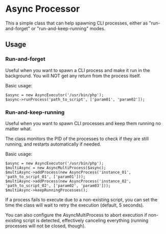 # Async Processor

This a simple class that can help spawning CLI processes, either as "run-and-forget" or "run-and-keep-running" modes.

## Usage

### Run-and-forget
Useful when you want to spawn a CLI process and make it run in the background. You will NOT get any return from the process itself.

Basic usage:

```
$async = new AsyncExecutor('/usr/bin/php');
$async->runProcess('path_to_script', ['param01', 'param02']);
```


### Run-and-keep-running
Useful when you want to spawn CLI processes and keep them running no matter what.

The class monitors the PID of the processes to check if they are still running, and restarts automatically if needed.

Basic usage:

```
$async = new AsyncExecutor('/usr/bin/php');
$multiAsync = new AsyncMultiProcess($async);
$multiAsync->addProcess(new AsyncProcess('instance_01', 'path_to_script_01', ['param01']));
$multiAsync->addProcess(new AsyncProcess('instance_02', 'path_to_script_02', ['param02', 'param03']));
$multiAsync->keepRunningProcesses();
```

If a process fails to execute due to a non-existing script, you can set the time the class will wait to retry the execution (default, 5 seconds).

You can also configure the AsyncMultiProcess to abort execution if non-existing script is detected, effectively canceling everything (running processes will not be closed, though).